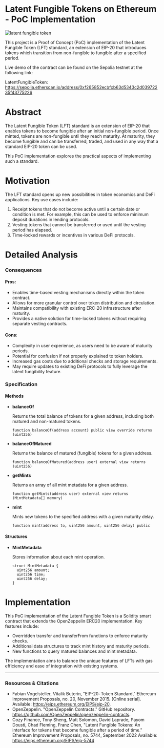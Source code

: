 # Latent Fungible Tokens on Ethereum - PoC Implementation

![latent fungible token](https://github.com/user-attachments/assets/4d2b5208-5421-4a13-807f-f2025c5e9a05)

This project is a Proof of Concept (PoC) implementation of the Latent Fungible Token (LFT) standard, an extension of
EIP-20 that introduces tokens which transition from non-fungible to fungible after a specified period.

Live demo of the contract can be found on the Sepolia testnet at the following link:

LatentFungibleToken: https://sepolia.etherscan.io/address/0xf265852ecbfcb63d5343c2d03972235f43775226

# Abstract

The Latent Fungible Token (LFT) standard is an extension of EIP-20 that enables tokens to become fungible after an
initial non-fungible period. Once minted, tokens are non-fungible until they reach maturity. At maturity, they become
fungible and can be transferred, traded, and used in any way that a standard EIP-20 token can be used.

This PoC implementation explores the practical aspects of implementing such a standard.

# Motivation

The LFT standard opens up new possibilities in token economics and DeFi applications. Key use cases include:

1. Receipt tokens that do not become active until a certain date or condition is met. For example, this can be used to
   enforce minimum deposit durations in lending protocols.
2. Vesting tokens that cannot be transferred or used until the vesting period has elapsed.
3. Time-locked rewards or incentives in various DeFi protocols.

# Detailed Analysis

### Consequences

#### Pros:

- Enables time-based vesting mechanisms directly within the token contract.
- Allows for more granular control over token distribution and circulation.
- Maintains compatibility with existing ERC-20 infrastructure after maturity.
- Provides a native solution for time-locked tokens without requiring separate vesting contracts.

#### Cons:

- Complexity in user experience, as users need to be aware of maturity periods.
- Potential for confusion if not properly explained to token holders.
- Increased gas costs due to additional checks and storage requirements.
- May require updates to existing DeFi protocols to fully leverage the latent fungibility feature.

### Specification

#### Methods

- **balanceOf**

  Returns the total balance of tokens for a given address, including both matured and non-matured tokens.

  ```solidity
  function balanceOf(address account) public view override returns (uint256)
  ```

- **balanceOfMatured**

  Returns the balance of matured (fungible) tokens for a given address.

  ```solidity
  function balanceOfMatured(address user) external view returns (uint256)
  ```

- **getMints**

  Returns an array of all mint metadata for a given address.

  ```solidity
  function getMints(address user) external view returns (MintMetadata[] memory)
  ```

- **mint**

  Mints new tokens to the specified address with a given maturity delay.

  ```solidity
  function mint(address to, uint256 amount, uint256 delay) public
  ```

#### Structures

- **MintMetadata**

  Stores information about each mint operation.

  ```solidity
  struct MintMetadata {
    uint256 amount;
    uint256 time;
    uint256 delay;
  }
  ```

# Implementation

This PoC implementation of the Latent Fungible Token is a Solidity smart contract that extends the OpenZeppelin ERC20
implementation. Key features include:

- Overridden transfer and transferFrom functions to enforce maturity checks.
- Additional data structures to track mint history and maturity periods.
- New functions to query matured balances and mint metadata.

The implementation aims to balance the unique features of LFTs with gas efficiency and ease of integration with existing
systems.

---

### Resources & Citations

- Fabian Vogelsteller, Vitalik Buterin, "EIP-20: Token Standard," Ethereum Improvement Proposals, no. 20, November 2015.
  [Online serial]. Available: https://eips.ethereum.org/EIPS/eip-20.
- OpenZeppelin. "OpenZeppelin Contracts." GitHub repository. https://github.com/OpenZeppelin/openzeppelin-contracts.
- Cozy Finance, Tony Sheng, Matt Solomon, David Laprade, Payom Dousti, Chad Fleming, Franz Chen, "Latent Fungible
  Tokens: An interface for tokens that become fungible after a period of time." Ethereum Improvement Proposals, no.
  5744, September 2022 Available: https://eips.ethereum.org/EIPS/eip-5744
